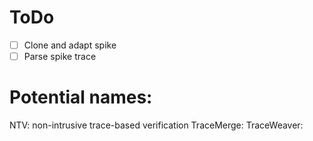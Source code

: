 # ToDo
- [ ] Clone and adapt spike
- [ ] Parse spike trace
# Potential names:
NTV: non-intrusive trace-based verification
TraceMerge:
TraceWeaver:
